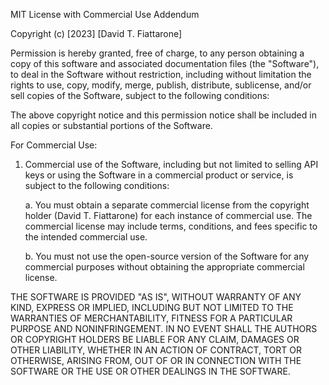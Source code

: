 MIT License with Commercial Use Addendum

Copyright (c) [2023] [David T. Fiattarone]

Permission is hereby granted, free of charge, to any person obtaining a copy
of this software and associated documentation files (the "Software"), to deal
in the Software without restriction, including without limitation the rights
to use, copy, modify, merge, publish, distribute, sublicense, and/or sell
copies of the Software, subject to the following conditions:

The above copyright notice and this permission notice shall be included in all
copies or substantial portions of the Software.

For Commercial Use:

1. Commercial use of the Software, including but not limited to selling API keys
   or using the Software in a commercial product or service, is subject to the
   following conditions:

    a. You must obtain a separate commercial license from the copyright holder
    (David T. Fiattarone) for each instance of commercial use. The commercial
    license may include terms, conditions, and fees specific to the intended
    commercial use.

    b. You must not use the open-source version of the Software for any commercial
    purposes without obtaining the appropriate commercial license.

THE SOFTWARE IS PROVIDED "AS IS", WITHOUT WARRANTY OF ANY KIND, EXPRESS OR
IMPLIED, INCLUDING BUT NOT LIMITED TO THE WARRANTIES OF MERCHANTABILITY,
FITNESS FOR A PARTICULAR PURPOSE AND NONINFRINGEMENT. IN NO EVENT SHALL THE
AUTHORS OR COPYRIGHT HOLDERS BE LIABLE FOR ANY CLAIM, DAMAGES OR OTHER
LIABILITY, WHETHER IN AN ACTION OF CONTRACT, TORT OR OTHERWISE, ARISING FROM,
OUT OF OR IN CONNECTION WITH THE SOFTWARE OR THE USE OR OTHER DEALINGS IN THE
SOFTWARE.
